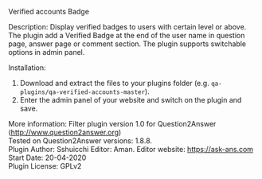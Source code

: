 Verified accounts Badge


Description: Display verified badges to users with certain level or above.
The plugin add a Verified Badge at the end of the user name in question page, answer page or comment section.
The plugin supports switchable options in admin panel.

Installation:
1. Download and extract the files to your plugins folder (e.g. `qa-plugins/qa-verified-accounts-master`).
2. Enter the admin panel of your website and switch on the plugin and save.


More information:
Filter plugin version 1.0 for Question2Answer (http://www.question2answer.org)  
Tested on Question2Answer versions: 1.8.8.  
Plugin Author: Sshuicchi
Editor: Aman. 
Editor website: https://ask-ans.com
Start Date: 20-04-2020  
Plugin License: GPLv2
